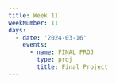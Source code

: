 ```yaml
---
title: Week 11
weekNumber: 11
days:
  - date: '2024-03-16'
    events:
      - name: FINAL PROJ
        type: proj
        title: Final Project
---
```

